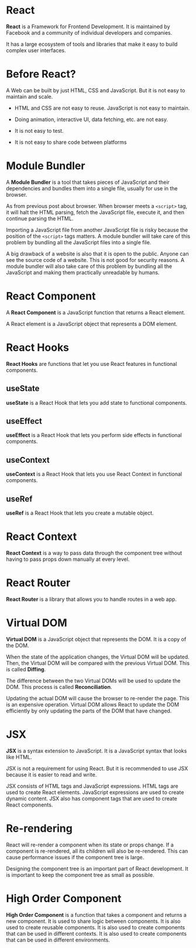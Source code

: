 # React

**React** is a Framework for Frontend Development. It is maintained by Facebook and a community of individual developers and companies.

It has a large ecosystem of tools and libraries that make it easy to build complex user interfaces.

# Before React?

A Web can be built by just HTML, CSS and JavaScript. But it is not easy to maintain and scale.

- HTML and CSS are not easy to reuse. JavaScript is not easy to maintain.

- Doing animation, interactive UI, data fetching, etc. are not easy.

- It is not easy to test.

- It is not easy to share code between platforms

# Module Bundler

A **Module Bundler** is a tool that takes pieces of JavaScript and their dependencies and bundles them into a single file, usually for use in the browser.

As from previous post about browser. When browser meets a `<script>` tag, it will halt the HTML parsing, fetch the JavaScript file, execute it, and then continue parsing the HTML.

Importing a JavaScript file from another JavaScript file is risky because the position of the `<script>` tags matters. A module bundler will take care of this problem by bundling all the JavaScript files into a single file.

A big drawback of a website is also that it is open to the public. Anyone can see the source code of a website. This is not good for security reasons. A module bundler will also take care of this problem by bundling all the JavaScript and making them practically unreadable by humans.

# React Component

A **React Component** is a JavaScript function that returns a React element.

A React element is a JavaScript object that represents a DOM element.

# React Hooks

**React Hooks** are functions that let you use React features in functional components.

## useState 

**useState** is a React Hook that lets you add state to functional components.

## useEffect

**useEffect** is a React Hook that lets you perform side effects in functional components.

## useContext

**useContext** is a React Hook that lets you use React Context in functional components.

## useRef

**useRef** is a React Hook that lets you create a mutable object.

# React Context

**React Context** is a way to pass data through the component tree without having to pass props down manually at every level.

# React Router

**React Router** is a library that allows you to handle routes in a web app.

# Virtual DOM

**Virtual DOM** is a JavaScript object that represents the DOM. It is a copy of the DOM.

When the state of the application changes, the Virtual DOM will be updated. Then, the Virtual DOM will be compared with the previous Virtual DOM. This is called **Diffing**.

The difference between the two Virtual DOMs will be used to update the DOM. This process is called **Reconciliation**.

Updating the actual DOM will cause the browser to re-render the page. This is an expensive operation. Virtual DOM allows React to update the DOM efficiently by only updating the parts of the DOM that have changed.

# JSX

**JSX** is a syntax extension to JavaScript. It is a JavaScript syntax that looks like HTML.

JSX is not a requirement for using React. But it is recommended to use JSX because it is easier to read and write.

JSX consists of HTML tags and JavaScript expressions. HTML tags are used to create React elements. JavaScript expressions are used to create dynamic content. JSX also has component tags that are used to create React components.

# Re-rendering

React will re-render a component when its state or props change. If a component is re-rendered, all its children will also be re-rendered. This can cause performance issues if the component tree is large.

Designing the component tree is an important part of React development. It is important to keep the component tree as small as possible. 

# High Order Component

**High Order Component** is a function that takes a component and returns a new component. It is used to share logic between components. It is also used to create reusable components. It is also used to create components that can be used in different contexts. It is also used to create components that can be used in different environments. 
